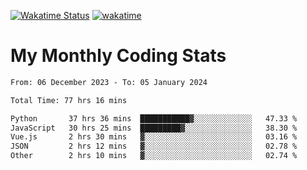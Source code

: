 [![Wakatime Status](https://github.com/noopurphalak/noopurphalak/workflows/wakatime-status-update/badge.svg)](https://github.com/noopurphalak/noopurphalak/actions/workflows/main.yml)
[![wakatime](https://wakatime.com/badge/user/80ace140-ef40-4fdd-b8ed-f3be3d2e1aea.svg)](https://wakatime.com/@80ace140-ef40-4fdd-b8ed-f3be3d2e1aea)

# My Monthly Coding Stats

<!--START_SECTION:waka-->

```txt
From: 06 December 2023 - To: 05 January 2024

Total Time: 77 hrs 16 mins

Python       37 hrs 36 mins  ███████████▓░░░░░░░░░░░░░   47.33 %
JavaScript   30 hrs 25 mins  █████████▓░░░░░░░░░░░░░░░   38.30 %
Vue.js       2 hrs 30 mins   ▓░░░░░░░░░░░░░░░░░░░░░░░░   03.16 %
JSON         2 hrs 12 mins   ▓░░░░░░░░░░░░░░░░░░░░░░░░   02.78 %
Other        2 hrs 10 mins   ▓░░░░░░░░░░░░░░░░░░░░░░░░   02.74 %
```

<!--END_SECTION:waka-->
